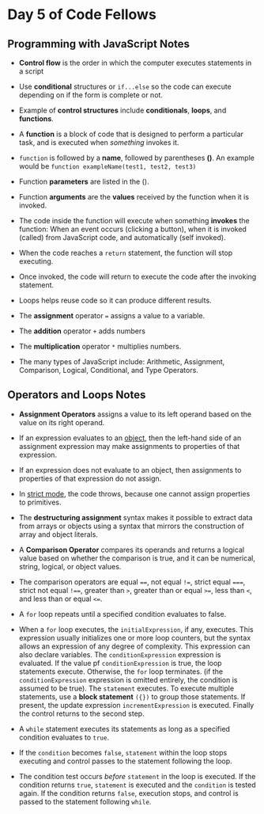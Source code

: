 # Day 5 of Code Fellows

## Programming with JavaScript Notes

* **Control flow** is the order in which the computer executes statements in a script

* Use **conditional** structures or `if...else` so the code can execute depending on if the form is complete or not.

* Example of **control structures** include **conditionals**, **loops**, and **functions**.

* A **function** is a block of code that is designed to perform a particular task, and is executed when *something* invokes it.

* `function` is followed by a **name**, followed by parentheses **()**. An example would be `function exampleName(test1, test2, test3)`

* Function **parameters** are listed in the ().

* Function **arguments** are the **values** received by the function when it is invoked.

* The code inside the function will execute when something **invokes** the function: When an event occurs (clicking a button), when it is invoked (called) from JavaScript code, and automatically (self invoked).

* When the code reaches a `return` statement, the function will stop executing.

* Once invoked, the code will return to execute the code after the invoking statement.

* Loops helps reuse code so it can produce different results.

* The **assignment** operator `=` assigns a value to a variable.

* The **addition** operator `+` adds numbers

* The **multiplication** operator `*` multiplies numbers.

* The many types of JavaScript include: Arithmetic, Assignment, Comparison, Logical, Conditional, and Type Operators.

## Operators and Loops Notes

* **Assignment Operators** assigns a value to its left operand based on the value on its right operand.

* If an expression evaluates to an [object](https://developer.mozilla.org/en-US/docs/Web/JavaScript/Guide/Working_with_Objects), then the left-hand side of an assignment expression may make assignments to properties of that expression.

* If an expression does not evaluate to an object, then assignments to properties of that expression do not assign.

* In [strict mode](https://developer.mozilla.org/en-US/docs/Web/JavaScript/Reference/Strict_mode#converting_mistakes_into_errors), the code throws, because one cannot assign properties to primitives.

* The **destructuring assignment** syntax makes it possible to extract data from arrays or objects using a syntax that mirrors the construction of array and object literals.

* A **Comparison Operator** compares its operands and returns a logical value based on whether the comparison is true, and it can be numerical, string, logical, or object values.

* The comparison operators are equal `==`, not equal `!=`, strict equal `===`, strict not equal `!==`, greater than `>`, greater than or equal `>=`, less than `<`, and less than or equal `<=`.

* A `for` loop repeats until a specified condition evaluates to false.

* When a `for` loop executes, the `initialExpression`, if any, executes. This expression usually initializes one or more loop counters, but the syntax allows an expression of any degree of complexity. This expression can also declare variables. The `conditionExpression` expression is evaluated. If the value pf `conditionExpression` is true, the loop statements execute. Otherwise, the `for` loop terminates. (if the `conditionExpression` expression is omitted entirely, the condition is assumed to be true). The `statement` executes. To execute multiple statements, use a **block statement** `({})` to group those statements. If present, the update expression `incrementExpression` is executed. Finally the control returns to the second step.

* A `while` statement executes its statements as long as a specified condition evaluates to `true`.

* If the `condition` becomes `false`, `statement` within the loop stops executing and control passes to the statement following the loop.

* The condition test occurs *before* `statement` in the loop is executed. If the condition returns `true`, `statement` is executed and the `condition` is tested again. If the condition returns `false`, execution stops, and control is passed to the statement following `while`.
